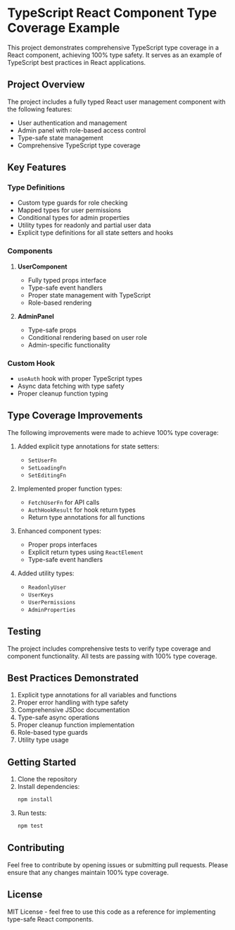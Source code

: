 # TypeScript React Component Type Coverage Example

This project demonstrates comprehensive TypeScript type coverage in a React component, achieving 100% type safety. It serves as an example of TypeScript best practices in React applications.

## Project Overview

The project includes a fully typed React user management component with the following features:

- User authentication and management
- Admin panel with role-based access control
- Type-safe state management
- Comprehensive TypeScript type coverage

## Key Features

### Type Definitions
- Custom type guards for role checking
- Mapped types for user permissions
- Conditional types for admin properties
- Utility types for readonly and partial user data
- Explicit type definitions for all state setters and hooks

### Components
1. **UserComponent**
   - Fully typed props interface
   - Type-safe event handlers
   - Proper state management with TypeScript
   - Role-based rendering

2. **AdminPanel**
   - Type-safe props
   - Conditional rendering based on user role
   - Admin-specific functionality

### Custom Hook
- `useAuth` hook with proper TypeScript types
- Async data fetching with type safety
- Proper cleanup function typing

## Type Coverage Improvements

The following improvements were made to achieve 100% type coverage:

1. Added explicit type annotations for state setters:
   - `SetUserFn`
   - `SetLoadingFn`
   - `SetEditingFn`

2. Implemented proper function types:
   - `FetchUserFn` for API calls
   - `AuthHookResult` for hook return types
   - Return type annotations for all functions

3. Enhanced component types:
   - Proper props interfaces
   - Explicit return types using `ReactElement`
   - Type-safe event handlers

4. Added utility types:
   - `ReadonlyUser`
   - `UserKeys`
   - `UserPermissions`
   - `AdminProperties`

## Testing

The project includes comprehensive tests to verify type coverage and component functionality. All tests are passing with 100% type coverage.

## Best Practices Demonstrated

1. Explicit type annotations for all variables and functions
2. Proper error handling with type safety
3. Comprehensive JSDoc documentation
4. Type-safe async operations
5. Proper cleanup function implementation
6. Role-based type guards
7. Utility type usage

## Getting Started

1. Clone the repository
2. Install dependencies:
   ```bash
   npm install
   ```
3. Run tests:
   ```bash
   npm test
   ```

## Contributing

Feel free to contribute by opening issues or submitting pull requests. Please ensure that any changes maintain 100% type coverage.

## License

MIT License - feel free to use this code as a reference for implementing type-safe React components.
